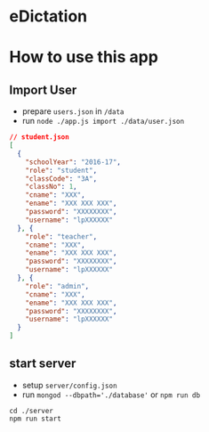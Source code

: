 # eDictation

# How to use this app
## Import User
- prepare `users.json` in `/data`
- run `node ./app.js import ./data/user.json`

``` json
// student.json
[
  {
    "schoolYear": "2016-17",
    "role": "student",
    "classCode": "3A",
    "classNo": 1,
    "cname": "XXX",
    "ename": "XXX XXX XXX",
    "password": "XXXXXXXX",
    "username": "lpXXXXXX"
  }, {
    "role": "teacher",
    "cname": "XXX",
    "ename": "XXX XXX XXX",
    "password": "XXXXXXXX",
    "username": "lpXXXXXX"
  }, {
    "role": "admin",
    "cname": "XXX",
    "ename": "XXX XXX XXX",
    "password": "XXXXXXXX",
    "username": "lpXXXXXX"
  }
]
```


## start server
- setup `server/config.json`
- run `mongod --dbpath='./database'` or `npm run db`
```
cd ./server
npm run start
```
